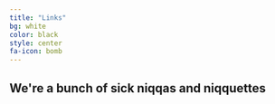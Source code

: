 ```yaml
---
title: "Links"
bg: white
color: black
style: center
fa-icon: bomb
---
```

## We're a bunch of sick niqqas and niqquettes